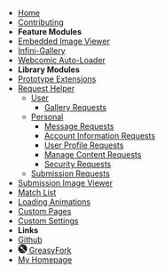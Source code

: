 - [Home](/)
- [Contributing](/contributing)
- **Feature Modules**
- [Embedded Image Viewer](/FA-Embedded-Image-Viewer/README)
- [Infini-Gallery](/FA-Infini-Gallery/README)
- [Webcomic Auto-Loader](/FA-Webcomic-Auto-Loader/README)
- **Library Modules**
- [Prototype Extensions](/Furaffinity-Prototype-Extensions/README)
- [Request Helper](/Furaffinity-Request-Helper/README)
  - [User](/Furaffinity-Request-Helper/main/user)
    - [Gallery Requests](/Furaffinity-Request-Helper/main/user/gallery-requests)
  - [Personal](/Furaffinity-Request-Helper/main/personal)
    - [Message Requests](/Furaffinity-Request-Helper/main/personal/message)
    - [Account Information Requests](/Furaffinity-Request-Helper/main/personal/account)
    - [User Profile Requests](/Furaffinity-Request-Helper/main/personal/profile)
    - [Manage Content Requests](/Furaffinity-Request-Helper/main/personal/content)
    - [Security Requests](/Furaffinity-Request-Helper/main/personal/security)
  - [Submission Requests](/Furaffinity-Request-Helper/main/submissions)
- [Submission Image Viewer](/Furaffinity-Submission-Image-Viewer/README)
- [Match List](/Furaffinity-Match-List/README)
- [Loading Animations](/Furaffinity-Loading-Animations/README)
- [Custom Pages](/Furaffinity-Custom-Pages/README)
- [Custom Settings](/Furaffinity-Custom-Settings/README)
- **Links**
- [<i class="fa-brands fa-github"></i> Github](https://github.com/Midori-Dragon/furaffinity-features)
- [<img src="https://raw.githubusercontent.com/denilsonsa/denilsonsa.github.io/refs/heads/master/icons/GreasyFork.svg" style="width: 16px; margin: 0px;" /> GreasyFork](https://greasyfork.org/en/users/967324-midori-tsume)
- [<i class="fa-solid fa-house-user"></i> My Homepage](https://midori-dragon.carrd.co/)